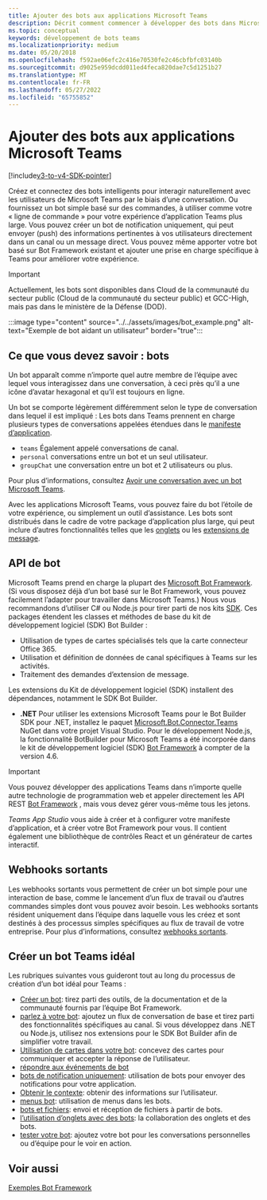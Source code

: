```yaml
---
title: Ajouter des bots aux applications Microsoft Teams
description: Décrit comment commencer à développer des bots dans Microsoft Teams
ms.topic: conceptual
keywords: développement de bots teams
ms.localizationpriority: medium
ms.date: 05/20/2018
ms.openlocfilehash: f592ae06efc2c416e70530fe2c46cbfbfc03140b
ms.sourcegitcommit: d9025e959dcdd011ed4feca820dae7c5d1251b27
ms.translationtype: MT
ms.contentlocale: fr-FR
ms.lasthandoff: 05/27/2022
ms.locfileid: "65755852"
---
```

# <a name="add-bots-to-microsoft-teams-apps"></a>Ajouter des bots aux applications Microsoft Teams

[!include[v3-to-v4-SDK-pointer](~/includes/v3-to-v4-pointer-bots.md)]

Créez et connectez des bots intelligents pour interagir naturellement avec les utilisateurs de Microsoft Teams par le biais d’une conversation. Ou fournissez un bot simple basé sur des commandes, à utiliser comme votre « ligne de commande » pour votre expérience d’application Teams plus large. Vous pouvez créer un bot de notification uniquement, qui peut envoyer (push) des informations pertinentes à vos utilisateurs directement dans un canal ou un message direct. Vous pouvez même apporter votre bot basé sur Bot Framework existant et ajouter une prise en charge spécifique à Teams pour améliorer votre expérience.

> [!IMPORTANT]
> Actuellement, les bots sont disponibles dans Cloud de la communauté du secteur public (Cloud de la communauté du secteur public) et GCC-High, mais pas dans le ministère de la Défense (DOD).

:::image type="content" source="../../assets/images/bot_example.png" alt-text="Exemple de bot aidant un utilisateur" border="true":::

## <a name="what-you-need-to-know-bots"></a>Ce que vous devez savoir : bots

Un bot apparaît comme n’importe quel autre membre de l’équipe avec lequel vous interagissez dans une conversation, à ceci près qu’il a une icône d’avatar hexagonal et qu’il est toujours en ligne.

Un bot se comporte légèrement différemment selon le type de conversation dans lequel il est impliqué : Les bots dans Teams prennent en charge plusieurs types de conversations appelées étendues dans le [manifeste d’application](~/resources/schema/manifest-schema.md).

* `teams` Également appelé conversations de canal.
* `personal` conversations entre un bot et un seul utilisateur.
* `groupChat` une conversation entre un bot et 2 utilisateurs ou plus.

Pour plus d’informations, consultez [Avoir une conversation avec un bot Microsoft Teams](~/resources/bot-v3/bot-conversations/bots-conversations.md).

Avec les applications Microsoft Teams, vous pouvez faire du bot l’étoile de votre expérience, ou simplement un outil d’assistance. Les bots sont distribués dans le cadre de votre package d’application plus large, qui peut inclure d’autres fonctionnalités telles que les [onglets](~/tabs/what-are-tabs.md) ou les [extensions de message](~/messaging-extensions/what-are-messaging-extensions.md).

## <a name="bot-apis"></a>API de bot

Microsoft Teams prend en charge la plupart des [Microsoft Bot Framework](https://dev.botframework.com/). (Si vous disposez déjà d’un bot basé sur le Bot Framework, vous pouvez facilement l’adapter pour travailler dans Microsoft Teams.) Nous vous recommandons d’utiliser C# ou Node.js pour tirer parti de nos kits [SDK](/microsoftteams/platform/#pivot=sdk-tools). Ces packages étendent les classes et méthodes de base du kit de développement logiciel (SDK) Bot Builder :

* Utilisation de types de cartes spécialisés tels que la carte connecteur Office 365.
* Utilisation et définition de données de canal spécifiques à Teams sur les activités.
* Traitement des demandes d’extension de message.

Les extensions du Kit de développement logiciel (SDK) installent des dépendances, notamment le SDK Bot Builder.

* **.NET** Pour utiliser les extensions Microsoft Teams pour le Bot Builder SDK pour .NET, installez le paquet [Microsoft.Bot.Connector.Teams](https://www.nuget.org/packages/Microsoft.Bot.Connector.Teams) NuGet dans votre projet Visual Studio. Pour le développement Node.js, la fonctionnalité BotBuilder pour Microsoft Teams a été incorporée dans le kit de développement logiciel (SDK) [Bot Framework](https://github.com/microsoft/botframework-sdk) à compter de la version 4.6.

> [!IMPORTANT]
> Vous pouvez développer des applications Teams dans n’importe quelle autre technologie de programmation web et appeler directement les API REST [Bot Framework](/bot-framework/rest-api/bot-framework-rest-overview) , mais vous devez gérer vous-même tous les jetons.

*Teams App Studio* vous aide à créer et à configurer votre manifeste d’application, et à créer votre Bot Framework pour vous. Il contient également une bibliothèque de contrôles React et un générateur de cartes interactif.

## <a name="outgoing-webhooks"></a>Webhooks sortants

Les webhooks sortants vous permettent de créer un bot simple pour une interaction de base, comme le lancement d’un flux de travail ou d’autres commandes simples dont vous pouvez avoir besoin. Les webhooks sortants résident uniquement dans l’équipe dans laquelle vous les créez et sont destinés à des processus simples spécifiques au flux de travail de votre entreprise. Pour plus d’informations, consultez [webhooks sortants](~/webhooks-and-connectors/how-to/add-outgoing-webhook.md).

## <a name="build-a-great-teams-bot"></a>Créer un bot Teams idéal

Les rubriques suivantes vous guideront tout au long du processus de création d’un bot idéal pour Teams :

* [Créer un bot](~/resources/bot-v3/bots-create.md): tirez parti des outils, de la documentation et de la communauté fournis par l’équipe Bot Framework.
* [parlez à votre bot](~/resources/bot-v3/bot-conversations/bots-conversations.md): ajoutez un flux de conversation de base et tirez parti des fonctionnalités spécifiques au canal. Si vous développez dans .NET ou Node.js, utilisez nos extensions pour le SDK Bot Builder afin de simplifier votre travail.
* [Utilisation de cartes dans votre bot](~/resources/bot-v3/bots-cards.md): concevez des cartes pour communiquer et accepter la réponse de l’utilisateur.
* [répondre aux événements de bot](~/resources/bot-v3/bots-notifications.md)
* [bots de notification uniquement](~/resources/bot-v3/bots-notification-only.md): utilisation de bots pour envoyer des notifications pour votre application.
* [Obtenir le contexte](~/resources/bot-v3/bots-context.md): obtenir des informations sur l’utilisateur.
* [menus bot](~/resources/bot-v3/bots-menus.md): utilisation de menus dans les bots.
* [bots et fichiers](~/resources/bot-v3/bots-files.md): envoi et réception de fichiers à partir de bots.
* [l’utilisation d’onglets avec des bots](~/resources/bot-v3/bots-with-tabs.md): la collaboration des onglets et des bots.
* [tester votre bot](~/resources/bot-v3/bots-test.md): ajoutez votre bot pour les conversations personnelles ou d’équipe pour le voir en action.

## <a name="see-also"></a>Voir aussi

[Exemples Bot Framework](https://github.com/Microsoft/BotBuilder-Samples/blob/master/README.md)
